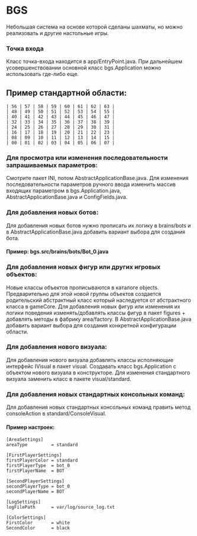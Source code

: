  # BGS
 Небольшая система на основе которой сделаны шахматы, но можно реализовать и другие настольные игры.

 ### Точка входа
 Класс точка-входа находится в app/EntryPoint.java. При дальнейшем усовершенствовании основной класс bgs.Application можно использовать где-либо еще. 

 ## Пример стандартной области:
        
    | 56 | 57 | 58 | 59 | 60 | 61 | 62 | 63 |
    | 48 | 49 | 50 | 51 | 52 | 53 | 54 | 55 |
    | 40 | 41 | 42 | 43 | 44 | 45 | 46 | 47 |
    | 32 | 33 | 34 | 35 | 36 | 37 | 38 | 39 |
    | 24 | 25 | 26 | 27 | 28 | 29 | 30 | 31 |
    | 16 | 17 | 18 | 19 | 20 | 21 | 22 | 23 |
    | 08 | 09 | 10 | 11 | 12 | 13 | 14 | 15 |
    | 00 | 01 | 02 | 03 | 04 | 05 | 06 | 07 |

 ### Для просмотра или изменения последовательности запрашиваемых параметров:
 Смотрите пакет INI, потом AbstractApplicationBase.java.
 Для изменения последовательности параметров ручного ввода изменить массив входящих 
 параметром в bgs.Application.java, AbstractApplicationBase.java и ConfigFields.java. 

 ### Для добавления новых ботов: 
 Для добавления новых ботов нужно прописать их логику в brains/bots и 
 в AbstractApplicationBase.java добавить вариант выбора для создания бота.
 
 #### Пример: bgs.src/brains/bots/Bot_0.java

 ### Для добавления новых фигур или других игровых объектов:
 Новые классы объектов прописываются в каталоге objects. Предварительно для этой новой группы объектов создается родительский абстрактный класс который наследуется от aбстрактного класса в gameCore.
 Для добавления новых фигур или изменения их логики поведения
 изменять/добавлять классы фигур в пакет figures + добавлять методы
 в фабрику area/factory. В AbstractApplicationBase.java добавить вариант выбора для 
 создания конкретной конфигурации области.

 ### Для добавления нового визуала:
  Для добавления нового визуала добавлять классы исполняющие интерфейс IVisual в пакет visual. Создавать класс 
  bgs.Application с объектом нового визуала в конструкторе.
  Для изменения стандартного визуала заменить класс в пакете visual/standard. 

 ### Для добавления новых стандартных консольных команд:
  Для добавления новых стандартных консольных команд править метод consoleAction в standard/ConsoleVisual. 
   
 #### Пример настроек:
 
    [AreaSettings]
    areaType         = standard
    
    [FirstPlayerSettings]
    firstPlayerColor = standard
    firstPlayerType  = bot_0
    firstPlayerName  = BOT
    
    [SecondPlayerSettings]
    secondPlayerType = bot_0
    secondPlayerName = BOT
    
    [LogSettings]
    logFilePath      = var/log/source_log.txt
    
    [ColorSettings]
    FirstColor       = white
    SecondColor      = black
